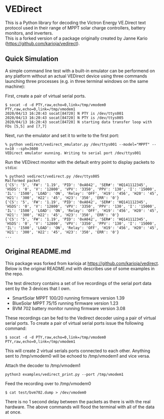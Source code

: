 # VEDirect

This is a Python library for decoding the Victron Energy VE.Direct text protocol used in their range of MPPT solar 
charge controllers, battery monitors, and inverters.  
This is a forked version of a package originally created by Janne Kario (https://github.com/karioja/vedirect).

## Quick Simulation

A simple command line test with a built-in emulator can be performend on any platform without
an actual VEDirect device using three commands launching three processes (e.g.
in three terminal windows on the same machine):

First, create a pair of virtual serial ports.
```
$ socat -d -d PTY,raw,echo=0,link=/tmp/vmodem0 PTY,raw,echo=0,link=/tmp/vmodem1
2020/04/13 16:20:43 socat[84720] N PTY is /dev/ttys001
2020/04/13 16:20:43 socat[84720] N PTY is /dev/ttys005
2020/04/13 16:20:43 socat[84720] N starting data transfer loop with FDs [5,5] and [7,7]
```

Next, run the emulator and set it to write to the first port:

```
% python vedirect/vedirect_emulator.py /dev/ttys001 --model="MPPT" --n=10 --sph=3600
VEDirect emulator eunning. Writing to serial port /dev/ttys001
```

Run the VEDirect monitor with the default entry point to display packets to `stdio`:

```
% python3 vedirect/vedirect.py /dev/ttys005
Malformed packet
{'CS': '5', 'FW': '1.19', 'PID': '0xA042', 'SER#': 'HQ141112345', 'HSDS': '0', 'V': '12800', 'VPV': '3350', 'PPV': '130', 'I': '15000', 'IL': '1500', 'LOAD': 'ON', 'Relay': 'OFF', 'H19': '456', 'H20': '45', 'H21': '300', 'H22': '45', 'H23': '350', 'ERR': '0'}
{'CS': '5', 'FW': '1.19', 'PID': '0xA042', 'SER#': 'HQ141112345', 'HSDS': '0', 'V': '12800', 'VPV': '3350', 'PPV': '130', 'I': '15000', 'IL': '1500', 'LOAD': 'ON', 'Relay': 'OFF', 'H19': '456', 'H20': '45', 'H21': '300', 'H22': '45', 'H23': '350', 'ERR': '0'}
{'CS': '5', 'FW': '1.19', 'PID': '0xA042', 'SER#': 'HQ141112345', 'HSDS': '0', 'V': '12800', 'VPV': '3350', 'PPV': '130', 'I': '15000', 'IL': '1500', 'LOAD': 'ON', 'Relay': 'OFF', 'H19': '456', 'H20': '45', 'H21': '300', 'H22': '45', 'H23': '350', 'ERR': '0'}
...
```


## Original README.md

This package was forked from karioja at https://github.com/karioja/vedirect.
Below is the original README.md with describes use of some examples in the repo.


The test directory contains a set of live recordings of the serial port data sent by the 3 devices that I own.

* SmartSolar MPPT 100/20 running firmware version 1.39
* BlueSolar MPPT 75/15 running firmware version 1.23
* BVM 702 battery monitor running firmware version 3.08

These recordings can be fed to the Vedirect decoder using a pair of virtual serial ports. To create a pair of virtual serial ports issue the following command:
```
$ socat -d -d PTY,raw,echo=0,link=/tmp/vmodem0 PTY,raw,echo=0,link=/tmp/vmodem1
```
This will create 2 virtual serials ports connected to each other. Anything sent to /tmp/vmodem0 will be echoed to /tmp/vmodem1 and vice versa.

Attach the decoder to /tmp/vmodem1
```
python3 examples/vedirect_print.py --port /tmp/vmodem1
```

Feed the recording over to /tmp/vmodem0
```
$ cat test/bvm702.dump > /dev/vmodem0
```
There is no 1 second delay between the packets as there is with the real hardware. The above commands will flood the terminal with all of the data at once.
